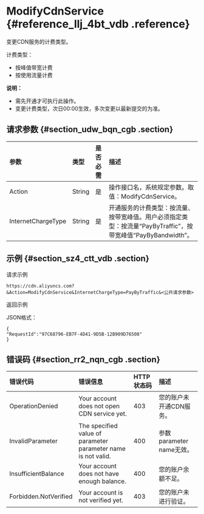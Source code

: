 # ModifyCdnService {#reference_llj_4bt_vdb .reference}

变更CDN服务的计费类型。

计费类型：

-   按峰值带宽计费
-   按使用流量计费

**说明：** 

-   需先开通才可执行此操作。
-   变更计费类型，次日00:00生效，多次变更以最新提交的为准。

## 请求参数 {#section_udw_bqn_cgb .section}

|参数|类型|是否必需|描述|
|:-|:-|:---|:-|
|Action|String|是|操作接口名，系统规定参数。取值：ModifyCdnService。|
|InternetChargeType|String|是|开通服务的计费类型：按流量、按带宽峰值。用户必须指定类型：按流量“PayByTraffic”，按带宽峰值“PayByBandwidth”。|

## 示例 {#section_sz4_ctt_vdb .section}

请求示例

```
https://cdn.aliyuncs.com?&Action=ModifyCdnService&InternetChargeType=PayByTraffic&<公共请求参数>
```

返回示例

JSON格式：

```
{
"RequestId":"97C68796-EB7F-4D41-9D5B-12B909D76508"
}
```

## 错误码 {#section_rr2_nqn_cgb .section}

|错误代码|错误信息|HTTP 状态码|描述|
|:---|:---|:-------|:-|
|OperationDenied|Your account does not open CDN service yet.|403|您的账户未开通CDN服务。|
|InvalidParameter|The specified value of parameter parameter name is not valid.|400|参数parameter name无效。|
|InsufficientBalance|Your account does not have enough balance.|400|您的账户余额不足。|
|Forbidden.NotVerified|Your account is not verified yet.|403|您的账户未进行验证。|

